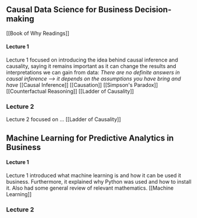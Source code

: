 ## Causal Data Science for Business Decision-making
[[Book of Why Readings]]
#### Lecture 1
Lecture 1 focused on introducing the idea behind causal inference and causality, saying it remains important as it can change the results and interpretations we can gain from data: *There are no definite answers in causal inference --> it depends on the assumptions you have bring and have*
[[Causal Inference]]
[[Causation]]
[[Simpson's Paradox]]
[[Counterfactual Reasoning]]
[[Ladder of Causality]]

### Lecture 2
Lecture 2 focused on ...
[[Ladder of Causality]]



## Machine Learning for Predictive Analytics in Business
#### Lecture 1
Lecture 1 introduced what machine learning is and how it can be used it business. Furthermore, it explained why Python was used and how to install it. Also had some general review of relevant mathematics.
[[Machine Learning]]

### Lecture 2
